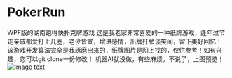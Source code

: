 # PokerRun
WPF版的湖南跑得快扑克牌游戏
这是我老家非常喜爱的一种纸牌游戏，逢年过节走亲戚都爱打上几圈，老少皆宜，增进感情，出牌打牌谈笑间，留下美好回忆！
该游戏开发算法完全是我琢磨出来的，纸牌图片是网上找的，仅供参考！如有兴趣，您可以git clone一份修改！
机器AI就没做，有些麻烦。不说了，上图预览！
![Image text](https://github.com/pandabajie/PokerRun/blob/master/PokerRun/runpoker.gif)

